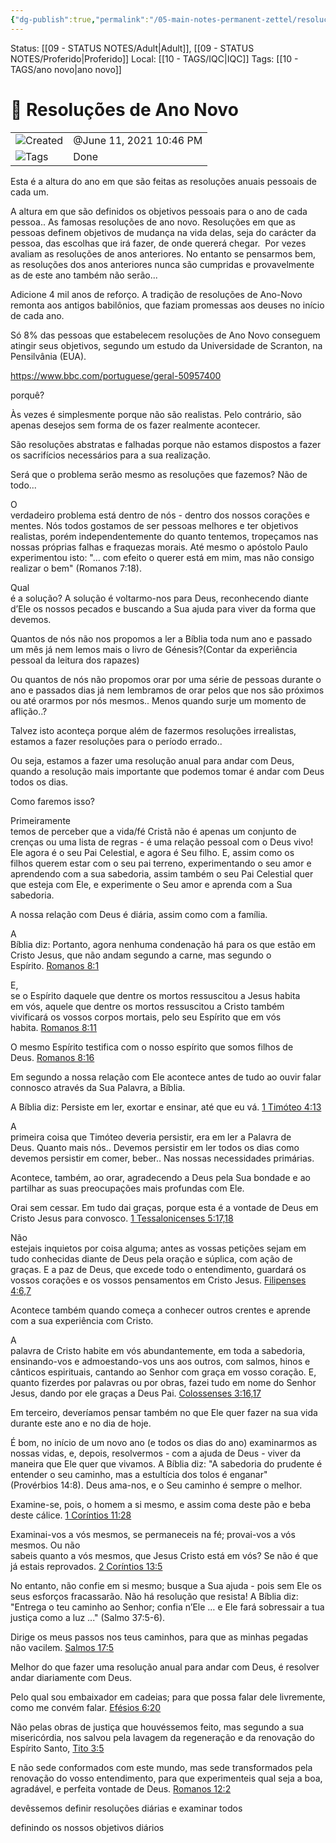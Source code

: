 ```yaml
---
{"dg-publish":true,"permalink":"/05-main-notes-permanent-zettel/resolucoes-de-ano-novo/","tags":["anonovo"],"noteIcon":""}
---
```


Status: [[09 - STATUS NOTES/Adult\|Adult]], [[09 - STATUS NOTES/Proferido\|Proferido]]
Local: [[10 - TAGS/IQC\|IQC]]
Tags: [[10 - TAGS/ano novo\|ano novo]]
# 📓 Resoluções de Ano Novo

|   |   |
|---|---|
|![](Dashboard/Attachments/clock_gray%20228.svg)Created|@June 11, 2021 10:46 PM|
|![](Dashboard/Attachments/list_gray%20962.svg)Tags|Done|

Esta é a altura do ano em que são feitas as resoluções anuais pessoais de cada um.

A altura em que são definidos os objetivos pessoais para o ano de cada pessoa.. As famosas resoluções de ano novo. Resoluções em que as pessoas definem objetivos de mudança na vida delas, seja do carácter da pessoa, das escolhas que irá fazer, de onde quererá chegar.  Por vezes avaliam as resoluções de anos anteriores. No entanto se pensarmos bem, as resoluções dos anos anteriores nunca são cumpridas e provavelmente as de este ano também não serão...

Adicione 4 mil anos de reforço. A tradição de resoluções de Ano-Novo remonta aos antigos babilônios, que faziam promessas aos deuses no início de cada ano.

Só 8% das pessoas que estabelecem resoluções de Ano Novo conseguem atingir seus objetivos, segundo um estudo da Universidade de Scranton, na Pensilvânia (EUA).

https://www.bbc.com/portuguese/geral-50957400

porquê?

Às vezes é simplesmente porque não são realistas. Pelo contrário, são apenas desejos sem forma de os fazer realmente acontecer.

São resoluções abstratas e falhadas porque não estamos dispostos a fazer os sacrifícios necessários para a sua realização.

Será que o problema serão mesmo as resoluções que fazemos? Não de todo...

O  
verdadeiro problema está dentro de nós - dentro dos nossos corações e  
mentes. Nós todos gostamos de ser pessoas melhores e ter objetivos  
realistas, porém independentemente do quanto tentemos, tropeçamos nas  
nossas próprias falhas e fraquezas morais. Até mesmo o apóstolo Paulo  
experimentou isto: "… com efeito o querer está em mim, mas não consigo  
realizar o bem" (Romanos 7:18).

Qual  
é a solução? A solução é voltarmo-nos para Deus, reconhecendo diante  
d’Ele os nossos pecados e buscando a Sua ajuda para viver da forma que  
devemos.

Quantos de nós não nos propomos a ler a Bíblia toda num ano e passado um mês já nem lemos mais o livro de Génesis?(Contar da experiência pessoal da leitura dos rapazes)

Ou quantos de nós não propomos orar por uma série de pessoas durante o ano e passados dias já nem lembramos de orar pelos que nos são próximos ou até orarmos por nós mesmos.. Menos quando surje um momento de aflição..?

Talvez isto aconteça porque além de fazermos resoluções irrealistas, estamos a fazer resoluções para o período errado..

Ou seja, estamos a fazer uma resolução anual para andar com Deus, quando a resolução mais importante que podemos tomar é andar com Deus todos os dias.

Como faremos isso?

Primeiramente  
temos de perceber que a vida/fé Cristã não é apenas um conjunto de  
crenças ou uma lista de regras - é uma relação pessoal com o Deus vivo!  
Ele agora é o seu Pai Celestial, e agora é Seu filho. E, assim como os  
filhos querem estar com o seu pai terreno, experimentando o seu amor e  
aprendendo com a sua sabedoria, assim também o seu Pai Celestial quer  
que esteja com Ele, e experimente o Seu amor e aprenda com a Sua  
sabedoria.

A nossa relação com Deus é diária, assim como com a família.

A  
Bíblia diz: Portanto, agora nenhuma condenação há para os que estão em  
Cristo Jesus, que não andam segundo a carne, mas segundo o Espírito. [Romanos 8:1](https://www.bibliaonline.com.br/acf/rm/8/1+)

E,  
se o Espírito daquele que dentre os mortos ressuscitou a Jesus habita  
em vós, aquele que dentre os mortos ressuscitou a Cristo também  
vivificará os vossos corpos mortais, pelo seu Espírito que em vós  
habita. [Romanos 8:11](https://www.bibliaonline.com.br/acf/rm/8/11+)

O mesmo Espírito testifica com o nosso espírito que somos filhos de Deus. [Romanos 8:16](https://www.bibliaonline.com.br/acf/rm/8/16+)

Em segundo a nossa relação com Ele acontece antes de tudo ao ouvir falar connosco através da Sua Palavra, a Bíblia.

A Bíblia diz: Persiste em ler, exortar e ensinar, até que eu vá. [1 Timóteo 4:13](https://www.bibliaonline.com.br/acf/1tm/4/13+)

A  
primeira coisa que Timóteo deveria persistir, era em ler a Palavra de  
Deus. Quanto mais nós.. Devemos persistir em ler todos os dias como  
devemos persistir em comer, beber.. Nas nossas necessidades primárias.

Acontece, também, ao orar, agradecendo a Deus pela Sua bondade e ao partilhar as suas preocupações mais profundas com Ele.

Orai sem cessar. Em tudo dai graças, porque esta é a vontade de Deus em Cristo Jesus para convosco. [1 Tessalonicenses 5:17,18](https://www.bibliaonline.com.br/acf/1ts/5/17,18+)

Não  
estejais inquietos por coisa alguma; antes as vossas petições sejam em  
tudo conhecidas diante de Deus pela oração e súplica, com ação de  
graças. E a paz de Deus, que excede todo o entendimento, guardará os vossos corações e os vossos pensamentos em Cristo Jesus. [Filipenses 4:6,7](https://www.bibliaonline.com.br/acf/fp/4/6,7+)

Acontece também quando começa a conhecer outros crentes e aprende com a sua experiência com Cristo.

A  
palavra de Cristo habite em vós abundantemente, em toda a sabedoria,  
ensinando-vos e admoestando-vos uns aos outros, com salmos, hinos e  
cânticos espirituais, cantando ao Senhor com graça em vosso coração. E, quanto fizerdes por palavras ou por obras, fazei tudo em nome do Senhor Jesus, dando por ele graças a Deus Pai. [Colossenses 3:16,17](https://www.bibliaonline.com.br/acf/cl/3/16,17+)

Em terceiro, deveríamos pensar também no que Ele quer fazer na sua vida durante este ano e no dia de hoje.

É bom, no início de um novo ano (e todos os dias do ano) examinarmos as nossas vidas, e, depois, resolvermos - com a ajuda de Deus - viver da maneira que Ele quer que vivamos. A Bíblia diz: "A sabedoria do prudente é entender o seu caminho, mas a estultícia dos tolos é enganar"  
(Provérbios 14:8). Deus ama-nos, e o Seu caminho é sempre o melhor.

Examine-se, pois, o homem a si mesmo, e assim coma deste pão e beba deste cálice. [1 Coríntios 11:28](https://www.bibliaonline.com.br/acf/1co/11/28+)

Examinai-vos a vós mesmos, se permaneceis na fé; provai-vos a vós mesmos. Ou não  
sabeis quanto a vós mesmos, que Jesus Cristo está em vós? Se não é que  
já estais reprovados. [2 Coríntios 13:5](https://www.bibliaonline.com.br/acf/2co/13/5+)

No entanto, não confie em si mesmo; busque a Sua ajuda - pois sem Ele os seus esforços fracassarão. Não há resolução que resista! A Bíblia diz: "Entrega o teu caminho ao Senhor; confia n’Ele … e Ele fará sobressair a tua justiça como a luz ..." (Salmo 37:5-6).

Dirige os meus passos nos teus caminhos, para que as minhas pegadas não vacilem. [Salmos 17:5](https://www.bibliaonline.com.br/acf/sl/17/5+)

Melhor do que fazer uma resolução anual para andar com Deus, é resolver andar diariamente com Deus.

Pelo qual sou embaixador em cadeias; para que possa falar dele livremente, como me convém falar. [Efésios 6:20](https://www.bibliaonline.com.br/acf/ef/6/20+)

Não pelas obras de justiça que houvéssemos feito, mas segundo a sua  
misericórdia, nos salvou pela lavagem da regeneração e da renovação do  
Espírito Santo, [Tito 3:5](https://www.bibliaonline.com.br/acf/tt/3/5+)

E não sede conformados com este mundo, mas sede transformados pela  
renovação do vosso entendimento, para que experimenteis qual seja a boa,  
agradável, e perfeita vontade de Deus. [Romanos 12:2](https://www.bibliaonline.com.br/acf/rm/12/2+)

devêssemos definir resoluções diárias e examinar todos

definindo os nossos objetivos diários